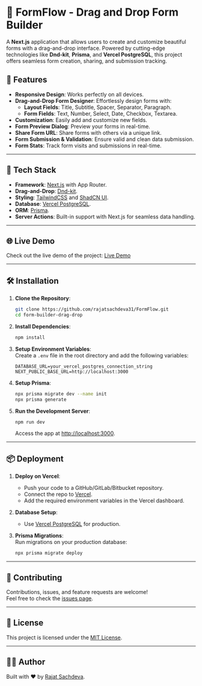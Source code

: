 # 📝 FormFlow - Drag and Drop Form Builder  

A **Next.js** application that allows users to create and customize beautiful forms with a drag-and-drop interface. Powered by cutting-edge technologies like **Dnd-kit**, **Prisma**, and **Vercel PostgreSQL**, this project offers seamless form creation, sharing, and submission tracking.  

## 🌟 Features  

- **Responsive Design**: Works perfectly on all devices.  
- **Drag-and-Drop Form Designer**: Effortlessly design forms with:  
  - **Layout Fields**: Title, Subtitle, Spacer, Separator, Paragraph.  
  - **Form Fields**: Text, Number, Select, Date, Checkbox, Textarea.  
- **Customization**: Easily add and customize new fields.  
- **Form Preview Dialog**: Preview your forms in real-time.  
- **Share Form URL**: Share forms with others via a unique link.  
- **Form Submission & Validation**: Ensure valid and clean data submission.  
- **Form Stats**: Track form visits and submissions in real-time.  

---

## 🚀 Tech Stack  

- **Framework**: [Next.js](https://nextjs.org/) with App Router.  
- **Drag-and-Drop**: [Dnd-kit](https://dndkit.com/).  
- **Styling**: [TailwindCSS](https://tailwindcss.com/) and [ShadCN UI](https://shadcn.dev/).  
- **Database**: [Vercel PostgreSQL](https://vercel.com/docs/storage/vercel-postgres).  
- **ORM**: [Prisma](https://www.prisma.io/).  
- **Server Actions**: Built-in support with Next.js for seamless data handling.  

---

## 🌐 Live Demo  

Check out the live demo of the project: [Live Demo](https://tryformflow.vercel.app/) 

---

## 🛠️ Installation  

1. **Clone the Repository**:  
   ```bash  
   git clone https://github.com/rajatsachdeva31/FormFlow.git  
   cd form-builder-drag-drop  
   ```  

2. **Install Dependencies**:  
   ```bash  
   npm install  
   ```  

3. **Setup Environment Variables**:  
   Create a `.env` file in the root directory and add the following variables:  
   ```env  
   DATABASE_URL=your_vercel_postgres_connection_string  
   NEXT_PUBLIC_BASE_URL=http://localhost:3000  
   ```  

4. **Setup Prisma**:  
   ```bash  
   npx prisma migrate dev --name init  
   npx prisma generate  
   ```  

5. **Run the Development Server**:  
   ```bash  
   npm run dev  
   ```  
   Access the app at [http://localhost:3000](http://localhost:3000).  

---

## 📦 Deployment  

1. **Deploy on Vercel**:  
   - Push your code to a GitHub/GitLab/Bitbucket repository.  
   - Connect the repo to [Vercel](https://vercel.com/).  
   - Add the required environment variables in the Vercel dashboard.  

2. **Database Setup**:  
   - Use [Vercel PostgreSQL](https://vercel.com/docs/storage/vercel-postgres) for production.  

3. **Prisma Migrations**:  
   Run migrations on your production database:  
   ```bash  
   npx prisma migrate deploy  
   ```  

---

## 🤝 Contributing  

Contributions, issues, and feature requests are welcome!  
Feel free to check the [issues page](https://github.com/rajatsachdeva31/FormFlow/issues).  

---

## 📜 License  

This project is licensed under the [MIT License](LICENSE).  

---

## 👩‍💻 Author  

Built with ❤️ by [Rajat Sachdeva](https://github.com/rajatsachdeva31).  
